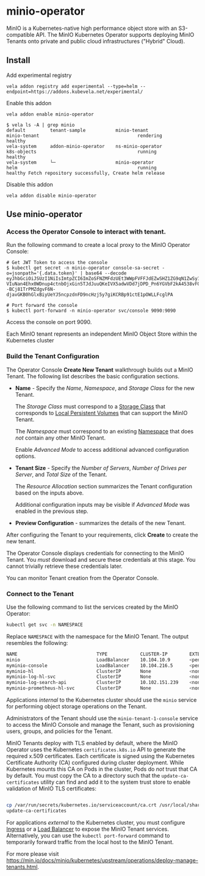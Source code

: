 # minio-operator

MinIO is a Kubernetes-native high performance object store with an S3-compatible API. The MinIO Kubernetes Operator supports deploying MinIO Tenants onto private and public cloud infrastructures ("Hybrid" Cloud).

## Install

Add experimental registry
```
vela addon registry add experimental --type=helm --endpoint=https://addons.kubevela.net/experimental/
```

Enable this addon
```
vela addon enable minio-operator
```

```shell
$ vela ls -A | grep minio
default         tenant-sample           minio-tenant                            minio-tenant                                    rendering       healthy
vela-system     addon-minio-operator    ns-minio-operator                       k8s-objects                                     running         healthy
vela-system     └─                      minio-operator                          helm                                            running         healthy Fetch repository successfully, Create helm release
```

Disable this addon
```
vela addon disable minio-operator
```

## Use minio-operator

### Access the Operator Console to interact with tenant.

Run the following command to create a local proxy to the MinIO Operator Console:

```shell
# Get JWT Token to access the console
$ kubectl get secret -n minio-operator console-sa-secret -o=jsonpath='{.data.token}' | base64 --decode
eyJhbGciOiJSUzI1NiIsImtpZCI6ImZoSFNZMFdzUEt3WWpFVFFJdEZwSHZ1ZG9qN1ZwSy1vNC1WUi04b2tpODQifQ.eyJpc3MiOiJrdWJlcm5ldGVzL3NlcnZpY2VhY2NvdW50Iiwia3ViZXJuZXRlcy5pby9zZXJ2aWNlYWNjb3VudC9uYW1lc3BhY2UiOiJtaW5pby1vcGVyYXRvciIsImt1YmVybmV0ZXMuaW8vc2VydmljZWFjY291bnQvc2VjcmV0Lm5hbWUiOiJjb25zb2xlLXNhLXNlY3JldCIsImt1YmVybmV0ZXMuaW8vc2VydmljZWFjY291bnQvc2VydmljZS1hY2NvdW50Lm5hbWUiOiJjb25zb2xlLXNhIiwia3ViZXJuZXRlcy5pby9zZXJ2aWNlYWNjb3VudC9zZXJ2aWNlLWFjY291bnQudWlkIjoiYTU3YWZmNmQtZTM5Ni00MGE3LTk0NTAtOTc4OTRkNGViY2MyIiwic3ViIjoic3lzdGVtOnNlcnZpY2VhY2NvdW50Om1pbmlvLW9wZXJhdG9yOmNvbnNvbGUtc2EifQ.h3JageNqfiWBjvMZo2XuDvEIZPwZDh2FBu_R9yAiCM248Lso7h1VVorr3yICInOnk5WcpkX6vbY3iTL-VIuNan4Ehx0WDnup4ctnbOjxGin5TJdJuuQKeIVX5adwVDd7jDPD_Pn6YGVbF2kA4538vFQNjauMw3ykmusyQINcjfq1KudwZRvw4ZCLeUVX0MLIVydQDYc2u6J5pX7OwvCUvyIgd711T9T6hLSdr9Hbp9NqrrqaWizfIlhAKlbdv202QG0U3W--BCj81TrPMZdgvF6N-djavGKB0hGlxBiyUeYJ5ncpzdnFD9ncHzj5y7giKCRBp91ctE1pOWLLFcglPA

# Port forward the console
$ kubectl port-forward -n minio-operator svc/console 9090:9090
```

Access the console on port 9090.

Each MinIO tenant represents an independent MinIO Object Store within the Kubernetes cluster

### Build the Tenant Configuration

The Operator Console **Create New Tenant** walkthrough builds out
a MinIO Tenant. The following list describes the basic configuration sections.

- **Name** - Specify the *Name*, *Namespace*, and *Storage Class* for the new Tenant.

  The *Storage Class* must correspond to a [Storage Class](#default-storage-class) that corresponds
  to [Local Persistent Volumes](#local-persistent-volumes) that can support the MinIO Tenant.

  The *Namespace* must correspond to an existing [Namespace](#minio-tenant-namespace) that does *not* contain any other
  MinIO Tenant.

  Enable *Advanced Mode* to access additional advanced configuration options.

- **Tenant Size** - Specify the *Number of Servers*, *Number of Drives per Server*, and *Total Size* of the Tenant.

  The *Resource Allocation* section summarizes the Tenant configuration
  based on the inputs above.

  Additional configuration inputs may be visible if *Advanced Mode* was enabled
  in the previous step.

- **Preview Configuration** - summarizes the details of the new Tenant.

After configuring the Tenant to your requirements, click **Create** to create the new tenant.

The Operator Console displays credentials for connecting to the MinIO Tenant. You *must* download and secure these
credentials at this stage. You cannot trivially retrieve these credentials later.

You can monitor Tenant creation from the Operator Console.

### Connect to the Tenant

Use the following command to list the services created by the MinIO
Operator:

```sh
kubectl get svc -n NAMESPACE
```

Replace `NAMESPACE` with the namespace for the MinIO Tenant. The output
resembles the following:

```sh
NAME                             TYPE            CLUSTER-IP        EXTERNAL-IP   PORT(S)      
minio                            LoadBalancer    10.104.10.9       <pending>     443:31834/TCP
myminio-console                  LoadBalancer    10.104.216.5      <pending>     9443:31425/TCP
myminio-hl                       ClusterIP       None              <none>        9000/TCP
myminio-log-hl-svc               ClusterIP       None              <none>        5432/TCP
myminio-log-search-api           ClusterIP       10.102.151.239    <none>        8080/TCP
myminio-prometheus-hl-svc        ClusterIP       None              <none>        9090/TCP
```

Applications *internal* to the Kubernetes cluster should use the `minio` service for performing object storage
operations on the Tenant.

Administrators of the Tenant should use the `minio-tenant-1-console` service to access the MinIO Console and manage the
Tenant, such as provisioning users, groups, and policies for the Tenant.

MinIO Tenants deploy with TLS enabled by default, where the MinIO Operator uses the
Kubernetes `certificates.k8s.io` API to generate the required x.509 certificates. Each
certificate is signed using the Kubernetes Certificate Authority (CA) configured during
cluster deployment. While Kubernetes mounts this CA on Pods in the cluster, Pods do
*not* trust that CA by default. You must copy the CA to a directory such that the
`update-ca-certificates` utility can find and add it to the system trust store to
enable validation of MinIO TLS certificates:

```sh

cp /var/run/secrets/kubernetes.io/serviceaccount/ca.crt /usr/local/share/ca-certificates/
update-ca-certificates
```

For applications *external* to the Kubernetes cluster, you must configure
[Ingress](https://kubernetes.io/docs/concepts/services-networking/ingress/) or a
[Load Balancer](https://kubernetes.io/docs/concepts/services-networking/service/#loadbalancer) to
expose the MinIO Tenant services. Alternatively, you can use the `kubectl port-forward` command
to temporarily forward traffic from the local host to the MinIO Tenant.

For more please visit https://min.io/docs/minio/kubernetes/upstream/operations/deploy-manage-tenants.html.
